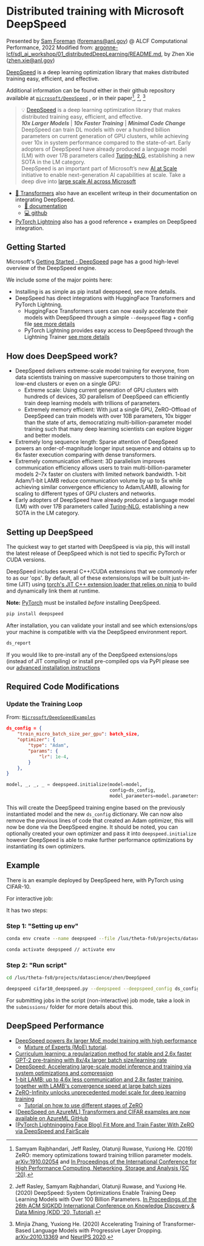 # Distributed training with Microsoft DeepSpeed

Presented by [Sam Foreman](https://samforeman.me) ([foremans@anl.gov](mailto:///foremans@anl.gov)) @ ALCF Computational Performance, 2022
Modified from: [argonne-lcf/sdl_ai_workshop/01_distributedDeepLearning/README.md](https://github.com/argonne-lcf/sdl_ai_workshop/blob/master/01_distributedDeepLearning/DeepSpeed/README.md), by Zhen Xie ([zhen.xie@anl.gov](mailto:///zhen.xie@anl.gov))

[DeepSpeed](https://www.deepspeed.ai/) is a deep learning optimization library that makes distributed training easy, efficient, and effective.

Additional information can be found either in their github repository available at  [`microsoft/DeepSpeed`](https://github.com/microsoft/DeepSpeed) , or in their paper[^1], [^2], [^3]

> 💡 [DeepSpeed](http://www.deepspeed.ai) is a deep learning optimization library that makes distributed training easy, efficient, and effective. 
> <br>_**10x Larger Models**_ | _**10x Faster Training**_ | _**Minimal Code Change**_ 
> <br>DeepSpeed can train DL models with over a hundred billion parameters on current generation of GPU clusters, while achieving over 10x in system performance compared to the state-of-art.
> Early adopters of DeepSpeed have already produced a language model (LM) with over 17B parameters called [Turing-NLG](https://www.microsoft.com/en-us/research/blog/turing-nlg-a-17-billion-parameter-language-model-by-microsoft), establishing a new SOTA in the LM category. 
> <br>DeepSpeed is an important part of Microsoft’s new [AI at Scale](https://www.microsoft.com/en-us/research/project/ai-at-scale/) initiative to enable next-generation AI capabilities at scale. Take a deep dive into [large scale AI across Microsoft](https://innovation.microsoft.com/en-us/exploring-ai-at-scale) 

- [🤗 Transformers](https://www.github.com/huggingface/transformers) also have an excellent writeup in their documentation on integrating DeepSpeed.
  - [📃 documentation](https://huggingface.co/docs/transformers/main_classes/deepspeed)
  - [💻 github](https://github.com/huggingface/transformers/blob/3f936df66287f557c6528912a9a68d7850913b9b/src/transformers/deepspeed.py)
- [PyTorch Lightning](https://pytorch-lightning.readthedocs.io/en/stable/advanced/model_parallel.html#deepspeed) also has a good reference + examples on DeepSpeed integration.


## Getting Started
Microsoft's [Getting Started - DeepSpeed](https://www.deepspeed.ai/getting-started/#installation) page has a good high-level overview of the DeepSpeed engine.

We include some of the major points here:
  - Installing is as simple as pip install deepspeed, see more details.
  - DeepSpeed has direct integrations with HuggingFace Transformers and PyTorch Lightning.
    - HuggingFace Transformers users can now easily accelerate their models with DeepSpeed through a simple `--deepspeed` flag + config file [see more details](https://huggingface.co/transformers/main_classes/trainer.html#deepspeed)
    - PyTorch Lightning provides easy access to DeepSpeed through the Lightning Trainer [see more details](https://pytorch-lightning.readthedocs.io/en/stable/advanced/model_parallel.html#deepspeed)

## How does DeepSpeed work?

- DeepSpeed delivers extreme-scale model training for everyone, from data scientists training on massive supercomputers to those training on low-end clusters or even on a single GPU:
  - Extreme scale: Using current generation of GPU clusters with hundreds of devices, 3D parallelism of DeepSpeed can efficiently train deep learning models with trillions of parameters.
  - Extremely memory efficient: With just a single GPU, ZeRO-Offload of DeepSpeed can train models with over 10B parameters, 10x bigger than the state of arts, democratizing multi-billion-parameter model training such that many deep learning scientists can explore bigger and better models.
- Extremely long sequence length: Sparse attention of DeepSpeed powers an order-of-magnitude longer input sequence and obtains up to 6x faster execution comparing with dense transformers.  
- Extremely communication efficient: 3D parallelism improves communication efficiency allows users to train multi-billion-parameter models 2–7x faster on clusters with limited network bandwidth.  1-bit Adam/1-bit LAMB reduce communication volume by up to 5x while achieving similar convergence efficiency to Adam/LAMB, allowing for scaling to different types of GPU clusters and networks. 
- Early adopters of DeepSpeed have already produced a language model (LM) with over 17B parameters called [Turing-NLG](https://www.microsoft.com/en-us/research/blog/turing-nlg-a-17-billion-parameter-language-model-by-microsoft), establishing a new SOTA in the LM category.

## Setting up DeepSpeed

The quickest way to get started with DeepSpeed is via pip, this will install the latest release of DeepSpeed which is not tied to specific PyTorch or CUDA versions.

DeepSpeed includes several C++/CUDA extensions that we commonly refer to as our 'ops'.  By default, all of these extensions/ops will be built just-in-time (JIT) using [torch's JIT C++ extension loader that relies on ninja](https://pytorch.org/docs/stable/cpp_extension.html) to build and dynamically link them at runtime.

**Note:** [PyTorch](https://pytorch.org/) must be installed _before_ installing DeepSpeed.

```bash
pip install deepspeed
```

After installation, you can validate your install and see which extensions/ops your machine is compatible with via the DeepSpeed environment report.

```bash
ds_report
```

If you would like to pre-install any of the DeepSpeed extensions/ops (instead of JIT compiling) or install pre-compiled ops via PyPI please see our [advanced installation instructions](https://www.deepspeed.ai/tutorials/advanced-install/)

## Required Code Modifications
### Update the Training Loop
From: [`Microsoft/DeepSpeedExamples`](https://github.com/microsoft/DeepSpeedExamples/blob/36212dd59c/HelloDeepSpeed/README.md)

```json
ds_config = {
    "train_micro_batch_size_per_gpu": batch_size,
    "optimizer": {
        "type": "Adam",
        "params": {
            "lr": 1e-4,
        }
    },
}
```

```python
model, _, _, _ = deepspeed.initialize(model=model,
                                      config=ds_config,
                                      model_parameters=model.parameters())
```

This will create the DeepSpeed training engine based on the previously instantiated model and the new `ds_config` dictionary. We can now also remove the previous lines of code that created an Adam optimizer, this will now be done via the DeepSpeed engine. It should be noted, you can optionally created your own optimizer and pass it into `deepspeed.initialize` however DeepSpeed is able to make further performance optimizations by instantiating its own optimizers.



## Example

There is an example deployed by DeepSpeed here, with PyTorch using CIFAR-10.

For interactive job: 

It has two steps:

### Step 1: "Setting up env"
```bash
conda env create --name deepspeed --file /lus/theta-fs0/projects/datascience/zhen/env_deepspeed.yml //set up env and install packages
```
```bash
conda activate deepspeed // activate env
```

### Step 2: "Run script"
```bash
cd /lus/theta-fs0/projects/datascience/zhen/DeepSpeed
```
```bash
deepspeed cifar10_deepspeed.py --deepspeed --deepspeed_config ds_config.json $@
```

For submitting jobs in the script (non-interactive) job mode, take a look in the `submissions/` folder for more details about this.


## DeepSpeed Performance

* [DeepSpeed powers 8x larger MoE model training with high performance](https://www.microsoft.com/en-us/research/blog/deepspeed-powers-8x-larger-moe-model-training-with-high-performance/)
  * [Mixture of Experts (MoE) tutorial](https://www.deepspeed.ai/tutorials/mixture-of-experts/).
* [Curriculum learning: a regularization method for stable and 2.6x faster GPT-2 pre-training with 8x/4x larger batch size/learning rate](https://www.deepspeed.ai/tutorials/curriculum-learning/)
* [DeepSpeed: Accelerating large-scale model inference and training via system optimizations and compression](https://www.microsoft.com/en-us/research/blog/deepspeed-accelerating-large-scale-model-inference-and-training-via-system-optimizations-and-compression/)
* [1-bit LAMB: up to 4.6x less communication and 2.8x faster training, together with LAMB's convergence speed at large batch sizes](https://www.deepspeed.ai/tutorials/onebit-lamb/)
* [ZeRO-Infinity unlocks unprecedented model scale for deep learning training](https://www.microsoft.com/en-us/research/blog/zero-infinity-and-deepspeed-unlocking-unprecedented-model-scale-for-deep-learning-training/)
  * [Tutorial on how to use different stages of ZeRO](https://www.deepspeed.ai/tutorials/zero/)
* [[DeepSpeed on AzureML] Transformers and CIFAR examples are now available on AzureML GitHub](https://github.com/Azure/azureml-examples/tree/main/python-sdk/workflows/train/deepspeed)
* [[PyTorch Lightningging Face Blog] Fit More and Train Faster With ZeRO via DeepSpeed and FairScale](https://huggingface.co/blog/zero-deepspeed-fairscale)

[^1]: Samyam Rajbhandari, Jeff Rasley, Olatunji Ruwase, Yuxiong He. (2019) ZeRO: memory optimizations toward training trillion parameter models. [arXiv:1910.02054](https://arxiv.org/abs/1910.02054) and [In Proceedings of the International Conference for High Performance Computing, Networking, Storage and Analysis (SC '20)](https://dl.acm.org/doi/10.5555/3433701.3433727).
[^2]: Jeff Rasley, Samyam Rajbhandari, Olatunji Ruwase, and Yuxiong He. (2020) DeepSpeed: System Optimizations Enable Training Deep Learning Models with Over 100 Billion Parameters. [In Proceedings of the 26th ACM SIGKDD International Conference on Knowledge Discovery & Data Mining (KDD '20, Tutorial)](https://dl.acm.org/doi/10.1145/3394486.3406703).
[^3]: Minjia Zhang, Yuxiong He. (2020) Accelerating Training of Transformer-Based Language Models with Progressive Layer Dropping. [arXiv:2010.13369](https://arxiv.org/abs/2010.13369) and [NeurIPS 2020](https://proceedings.neurips.cc/paper/2020/hash/a1140a3d0df1c81e24ae954d935e8926-Abstract.html).
